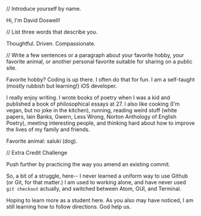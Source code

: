 
// Introduce yourself by name.

Hi, I'm David Doswell!

// List three words that describe you.

Thoughtful. Driven. Compassionate.

// Write a few sentences or a paragraph about your favorite hobby, your
favorite animal, or another personal favorite suitable for sharing on a public site.

Favorite hobby? Coding is up there. I often do that for fun. I am a self-taught (mostly rubbish but learning!) iOS developer.

I really enjoy writing. I wrote books of poetry when I was a kid and published a book of philosophical essays at 27. I also like cooking (I'm vegan, but no joke in the kitchen), running, reading weird stuff (white papers, Iain Banks, Gwern, Less Wrong, Norton Anthology of English Poetry), meeting interesting people, and thinking hard about how to improve the lives of my family and friends.

Favorite animal: saluki (dog).

// Extra Credit Challenge

Push further by practicing the way you amend an existing commit.

So, a bit of a struggle, here-- I never learned a uniform way to use Github (or Git, for that matter.) I am used to working alone, and have never used `git checkout` actually, and switched between Atom, GUI, and Terminal.

Hoping to learn more as a student here. As you also may have noticed, I am still learning how to follow directions. God help us.
